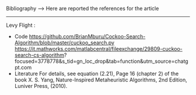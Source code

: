 Bibliography --> Here are reported the references for the article

--------------------------------------------------------------------------
Levy Flight :
- Code
  https://github.com/BrianMburu/Cockoo-Search-Algorithm/blob/master/cuckoo_search.py
  https://it.mathworks.com/matlabcentral/fileexchange/29809-cuckoo-search-cs-algorithm?          focused=3778778&s_tid=gn_loc_drop&tab=function&utm_source=chatgpt.com
- Literature
  For details, see equation (2.21), Page 16 (chapter 2) of the book
  X. S. Yang, Nature-Inspired Metaheuristic Algorithms, 2nd Edition, Luniver Press, (2010).




